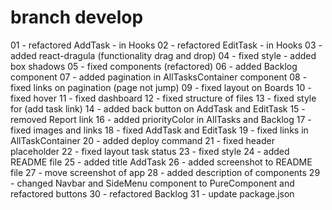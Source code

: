 
# branch develop

01 - refactored AddTask - in Hooks 
02 - refactored EditTask - in Hooks
03 - added react-dragula (functionality drag and drop)
04 - fixed style - added box shadows
05 - fixed components (refactored)
06 - added Backlog component
07 - added pagination in AllTasksContainer component
08 - fixed links on pagination (page not jump)
09 - fixed layout on Boards
10 - fixed hover
11 - fixed dashboard
12 - fixed structure of files
13 - fixed style for (add task link)
14 - added back button on AddTask and EditTask
15 - removed Report link
16 - added priorityColor in AllTasks and Backlog
17 - fixed images and links
18 - fixed AddTask and EditTask
19 - fixed links in AllTaskContainer
20 - added deploy command
21 - fixed header placeholder
22 - fixed layout task status
23 - fixed style
24 - added README file
25 - added title AddTask
26 - added screenshot to README file
27 - move screenshot of app
28 - added description of components
29 - changed Navbar and SideMenu component to PureComponent and refactored buttons
30 - refactored Backlog 
31 - update package.json

